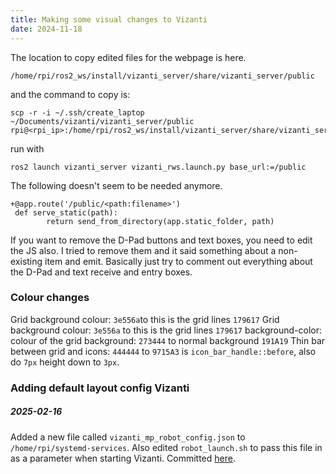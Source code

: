 ```yaml
---
title: Making some visual changes to Vizanti
date: 2024-11-18
---
```

The location to copy edited files for the webpage is here.
```
/home/rpi/ros2_ws/install/vizanti_server/share/vizanti_server/public
```
and the command to copy is:
```
scp -r -i ~/.ssh/create_laptop ~/Documents/vizanti/vizanti_server/public rpi@<rpi_ip>:/home/rpi/ros2_ws/install/vizanti_server/share/vizanti_server
```
run with
```
ros2 launch vizanti_server vizanti_rws.launch.py base_url:=/public
```
<!--more-->

The following doesn't seem to be needed anymore.
```
+@app.route('/public/<path:filename>')
 def serve_static(path):
        return send_from_directory(app.static_folder, path)
```

If you want to remove the D-Pad buttons and text boxes, you need to edit the JS also. I tried to remove them and it said something about a non-existing item and emit. Basically just try to comment out everything about the D-Pad and text receive and entry boxes.

### Colour changes
Grid background colour: `3e556a`to this is the grid lines `179617`
Grid background colour: `3e556a` to this is the grid lines `179617`
background-color: colour of the grid background: `273444` to normal background `191A19`
Thin bar between grid and icons: `444444` to `9715A3` is `icon_bar_handle::before`, also do `7px` height down to `3px`.

### Adding default layout config Vizanti
##### 2025-02-16
Added a new file called `vizanti_mp_robot_config.json` to `/home/rpi/systemd-services`.
Also edited `robot_launch.sh` to pass this file in as a parameter when starting Vizanti.
Committed [here](https://github.com/MJPye/robot_with_webrtc/commit/f1d5b05aa694fb18d8573f162e190043c0297a0a).